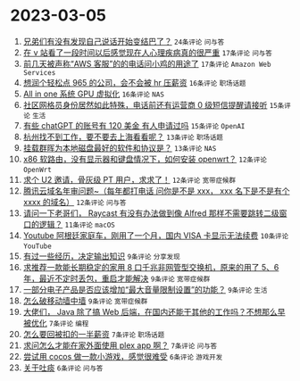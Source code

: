 # 2023-03-05

1. [兄弟们有没有发现自己说话开始变结巴了？](https://www.v2ex.com/t/921281) `24条评论` `问与答`
1. [在 v 站看了一段时间以后感觉现在人心理疾病真的很严重](https://www.v2ex.com/t/921271) `17条评论` `问与答`
1. [前几天被声称“AWS 客服”的的电话问小鸡的用途了](https://www.v2ex.com/t/921227) `17条评论` `Amazon Web Services`
1. [想润个轻松点 965 的公司，会不会被 hr 压薪资](https://www.v2ex.com/t/921248) `16条评论` `职场话题`
1. [All in one 系统 GPU 虚拟化](https://www.v2ex.com/t/921243) `16条评论` `NAS`
1. [社区网格员身份居然如此特殊，电话前还有运营商 0 级短信提醒请接听](https://www.v2ex.com/t/921251) `15条评论` `生活`
1. [有些 chatGPT 的账号有 120 美金 有人申请过吗](https://www.v2ex.com/t/921232) `15条评论` `OpenAI`
1. [杭州找不到工作，要不要去上海看看呢？](https://www.v2ex.com/t/921262) `13条评论` `职场话题`
1. [挂载群晖为本地磁盘最好的软件和协议是？](https://www.v2ex.com/t/921244) `13条评论` `NAS`
1. [x86 软路由，没有显示器和键盘情况下，如何安装 openwrt？](https://www.v2ex.com/t/921280) `12条评论` `OpenWrt`
1. [求个 U2 邀请，骨灰级 PT 用户，求求了！](https://www.v2ex.com/t/921272) `12条评论` `宽带症候群`
1. [腾讯云域名年审问题~（每年都打电话 问你是不是 xxx， xxx 名下是不是有个 xxxx 的域名）](https://www.v2ex.com/t/921241) `12条评论` `问与答`
1. [请问一下老哥们， Raycast 有没有办法做到像 Alfred 那样不需要跳转二级窗口的逻辑？](https://www.v2ex.com/t/921235) `11条评论` `macOS`
1. [Youtube 阿根廷家庭车，刚用了一个月，国内 VISA 卡显示无法续费](https://www.v2ex.com/t/921288) `10条评论` `YouTube`
1. [有过一些经历，决定输出知识](https://www.v2ex.com/t/921287) `9条评论` `分享发现`
1. [求推荐一款能长期稳定的家用 8 口千兆非网管型交换机，原来的用了 5、6 年，最近不定时丢包，重启才能解决](https://www.v2ex.com/t/921231) `9条评论` `宽带症候群`
1. [一部分电子产品是否应该增加“最大音量限制设置”的功能？](https://www.v2ex.com/t/921222) `9条评论` `生活`
1. [怎么破移动墙中墙](https://www.v2ex.com/t/921220) `9条评论` `宽带症候群`
1. [大佬们， Java 除了搞 Web 后端，在国内还能干其他的工作吗？不想那么早被优化](https://www.v2ex.com/t/921291) `7条评论` `编程`
1. [怎么要回被扣的一半薪资](https://www.v2ex.com/t/921239) `7条评论` `职场话题`
1. [求问怎么才能在家外面使用 plex app 啊？](https://www.v2ex.com/t/921236) `7条评论` `问与答`
1. [尝试用 cocos 做一款小游戏，感觉很难受](https://www.v2ex.com/t/921276) `6条评论` `游戏开发`
1. [关于吐痰](https://www.v2ex.com/t/921228) `6条评论` `问与答`
